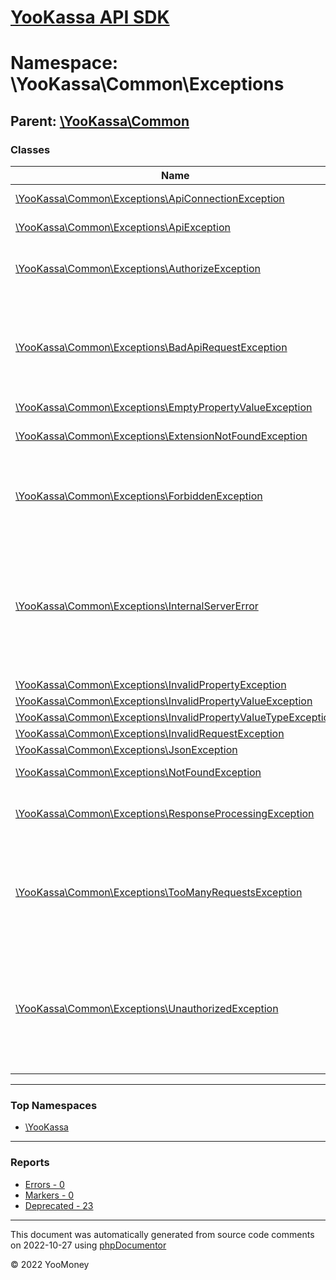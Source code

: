 # [YooKassa API SDK](../home.md)

# Namespace: \YooKassa\Common\Exceptions

## Parent: [\YooKassa\Common](../namespaces/yookassa-common.md)

### Classes

| Name | Summary |
| ---- | ------- |
| [\YooKassa\Common\Exceptions\ApiConnectionException](../classes/YooKassa-Common-Exceptions-ApiConnectionException.md) | Неожиданный код ошибки. |
| [\YooKassa\Common\Exceptions\ApiException](../classes/YooKassa-Common-Exceptions-ApiException.md) | Неожиданный код ошибки. |
| [\YooKassa\Common\Exceptions\AuthorizeException](../classes/YooKassa-Common-Exceptions-AuthorizeException.md) | Ошибка авторизации. Не установлен заголовок. |
| [\YooKassa\Common\Exceptions\BadApiRequestException](../classes/YooKassa-Common-Exceptions-BadApiRequestException.md) | Неправильный запрос. Чаще всего этот статус выдается из-за нарушения правил взаимодействия с API. |
| [\YooKassa\Common\Exceptions\EmptyPropertyValueException](../classes/YooKassa-Common-Exceptions-EmptyPropertyValueException.md) |  |
| [\YooKassa\Common\Exceptions\ExtensionNotFoundException](../classes/YooKassa-Common-Exceptions-ExtensionNotFoundException.md) | Требуемое PHP расширение не установлено. |
| [\YooKassa\Common\Exceptions\ForbiddenException](../classes/YooKassa-Common-Exceptions-ForbiddenException.md) | Секретный ключ или OAuth-токен верный, но не хватает прав для совершения операции. |
| [\YooKassa\Common\Exceptions\InternalServerError](../classes/YooKassa-Common-Exceptions-InternalServerError.md) | Технические неполадки на стороне ЮKassa. Результат обработки запроса неизвестен. Повторите запрос позднее с тем же ключом идемпотентности. |
| [\YooKassa\Common\Exceptions\InvalidPropertyException](../classes/YooKassa-Common-Exceptions-InvalidPropertyException.md) |  |
| [\YooKassa\Common\Exceptions\InvalidPropertyValueException](../classes/YooKassa-Common-Exceptions-InvalidPropertyValueException.md) |  |
| [\YooKassa\Common\Exceptions\InvalidPropertyValueTypeException](../classes/YooKassa-Common-Exceptions-InvalidPropertyValueTypeException.md) |  |
| [\YooKassa\Common\Exceptions\InvalidRequestException](../classes/YooKassa-Common-Exceptions-InvalidRequestException.md) |  |
| [\YooKassa\Common\Exceptions\JsonException](../classes/YooKassa-Common-Exceptions-JsonException.md) |  |
| [\YooKassa\Common\Exceptions\NotFoundException](../classes/YooKassa-Common-Exceptions-NotFoundException.md) | Ресурс не найден. |
| [\YooKassa\Common\Exceptions\ResponseProcessingException](../classes/YooKassa-Common-Exceptions-ResponseProcessingException.md) | Запрос был принят на обработку, но она не завершена. |
| [\YooKassa\Common\Exceptions\TooManyRequestsException](../classes/YooKassa-Common-Exceptions-TooManyRequestsException.md) | Превышен лимит запросов в единицу времени. Попробуйте снизить интенсивность запросов. |
| [\YooKassa\Common\Exceptions\UnauthorizedException](../classes/YooKassa-Common-Exceptions-UnauthorizedException.md) | [Basic Auth] Неверный идентификатор вашего аккаунта в ЮKassa или секретный ключ (имя пользователя и пароль при аутентификации). |

---

### Top Namespaces

* [\YooKassa](../namespaces/yookassa.md)

---

### Reports
* [Errors - 0](../reports/errors.md)
* [Markers - 0](../reports/markers.md)
* [Deprecated - 23](../reports/deprecated.md)

---

This document was automatically generated from source code comments on 2022-10-27 using [phpDocumentor](http://www.phpdoc.org/)

&copy; 2022 YooMoney